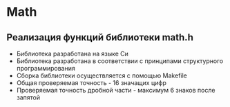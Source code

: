 # Math

## Реализация функций библиотеки math.h

- Библиотека разработана на языке Си
- Библиотека  разработана в соответствии с принципами структурного программирования
- Сборка библиотеки осуществляется с помощью Makefile
- Общая проверяемая точность - 16 значащих цифр
- Проверяемая точность дробной части - максимум 6 знаков после запятой
